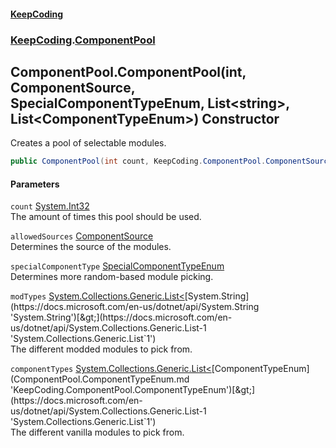 #### [KeepCoding](index.md 'index')
### [KeepCoding](KeepCoding.md 'KeepCoding').[ComponentPool](ComponentPool.md 'KeepCoding.ComponentPool')
## ComponentPool.ComponentPool(int, ComponentSource, SpecialComponentTypeEnum, List&lt;string&gt;, List&lt;ComponentTypeEnum&gt;) Constructor
Creates a pool of selectable modules.  
```csharp
public ComponentPool(int count, KeepCoding.ComponentPool.ComponentSource allowedSources, KeepCoding.ComponentPool.SpecialComponentTypeEnum specialComponentType, System.Collections.Generic.List<string> modTypes, System.Collections.Generic.List<KeepCoding.ComponentPool.ComponentTypeEnum> componentTypes);
```
#### Parameters
<a name='KeepCoding.ComponentPool.ComponentPool(int.KeepCoding.ComponentPool.ComponentSource.KeepCoding.ComponentPool.SpecialComponentTypeEnum.System.Collections.Generic.List.string..System.Collections.Generic.List.KeepCoding.ComponentPool.ComponentTypeEnum.).count'></a>
`count` [System.Int32](https://docs.microsoft.com/en-us/dotnet/api/System.Int32 'System.Int32')  
The amount of times this pool should be used.
  
<a name='KeepCoding.ComponentPool.ComponentPool(int.KeepCoding.ComponentPool.ComponentSource.KeepCoding.ComponentPool.SpecialComponentTypeEnum.System.Collections.Generic.List.string..System.Collections.Generic.List.KeepCoding.ComponentPool.ComponentTypeEnum.).allowedSources'></a>
`allowedSources` [ComponentSource](ComponentPool.ComponentSource.md 'KeepCoding.ComponentPool.ComponentSource')  
Determines the source of the modules.
  
<a name='KeepCoding.ComponentPool.ComponentPool(int.KeepCoding.ComponentPool.ComponentSource.KeepCoding.ComponentPool.SpecialComponentTypeEnum.System.Collections.Generic.List.string..System.Collections.Generic.List.KeepCoding.ComponentPool.ComponentTypeEnum.).specialComponentType'></a>
`specialComponentType` [SpecialComponentTypeEnum](ComponentPool.SpecialComponentTypeEnum.md 'KeepCoding.ComponentPool.SpecialComponentTypeEnum')  
Determines more random-based module picking.
  
<a name='KeepCoding.ComponentPool.ComponentPool(int.KeepCoding.ComponentPool.ComponentSource.KeepCoding.ComponentPool.SpecialComponentTypeEnum.System.Collections.Generic.List.string..System.Collections.Generic.List.KeepCoding.ComponentPool.ComponentTypeEnum.).modTypes'></a>
`modTypes` [System.Collections.Generic.List&lt;](https://docs.microsoft.com/en-us/dotnet/api/System.Collections.Generic.List-1 'System.Collections.Generic.List`1')[System.String](https://docs.microsoft.com/en-us/dotnet/api/System.String 'System.String')[&gt;](https://docs.microsoft.com/en-us/dotnet/api/System.Collections.Generic.List-1 'System.Collections.Generic.List`1')  
The different modded modules to pick from.
  
<a name='KeepCoding.ComponentPool.ComponentPool(int.KeepCoding.ComponentPool.ComponentSource.KeepCoding.ComponentPool.SpecialComponentTypeEnum.System.Collections.Generic.List.string..System.Collections.Generic.List.KeepCoding.ComponentPool.ComponentTypeEnum.).componentTypes'></a>
`componentTypes` [System.Collections.Generic.List&lt;](https://docs.microsoft.com/en-us/dotnet/api/System.Collections.Generic.List-1 'System.Collections.Generic.List`1')[ComponentTypeEnum](ComponentPool.ComponentTypeEnum.md 'KeepCoding.ComponentPool.ComponentTypeEnum')[&gt;](https://docs.microsoft.com/en-us/dotnet/api/System.Collections.Generic.List-1 'System.Collections.Generic.List`1')  
The different vanilla modules to pick from.
  
